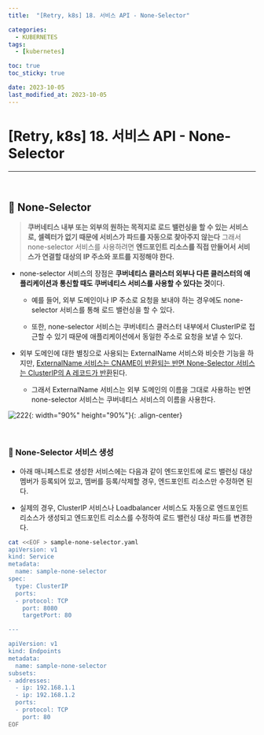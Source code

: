 ```yaml
---
title:  "[Retry, k8s] 18. 서비스 API - None-Selector" 

categories:
  - KUBERNETES
tags:
  - [kubernetes]

toc: true
toc_sticky: true

date: 2023-10-05
last_modified_at: 2023-10-05
---
```

# [Retry, k8s] 18. 서비스 API - None-Selector
---

<style>
table {
    font-size: 12pt;
}
table th:first-of-type {
    width: 5%;
}
table th:nth-of-type(2) {
    width: 15%;
}
table th:nth-of-type(3) {
    width: 50%;
}
table th:nth-of-type(4) {
    width: 30%;
}
</style>

<br>

## 🔔 None-Selector

> **쿠버네티스 내부 또는 외부의 원하는 목적지로 로드 밸런싱을 할 수 있는 서비스로, 셀렉터가 없기 때문에 서비스가 파드를 자동으로 찾아주지 않는다** 그래서 none-selector 서비스를 사용하려면 **엔드포인트 리소스를 직접 만들어서 서비스가 연결할 대상의 IP 주소와 포트를 지정해야 한다.**


+ none-selector 서비스의 장점은 **쿠버네티스 클러스터 외부나 다른 클러스터의 애플리케이션과 통신할 때도 쿠버네티스 서비스를 사용할 수 있다는 것**이다.

  + 예를 들어, 외부 도메인이나 IP 주소로 요청을 보내야 하는 경우에도 none-selector 서비스를 통해 로드 밸런싱을 할 수 있다.

  + 또한, none-selector 서비스는 쿠버네티스 클러스터 내부에서 ClusterIP로 접근할 수 있기 때문에 애플리케이션에서 동일한 주소로 요청을 보낼 수 있다.


+ 외부 도메인에 대한 별칭으로 사용되는 ExternalName 서비스와 비슷한 기능을 하지만, <u>ExternalName 서비스는 CNAME이 반환되는 반면 None-Selector 서비스는 ClusterIP의 A 레코드가 반환</u>된다.

  + 그래서 ExternalName 서비스는 외부 도메인의 이름을 그대로 사용하는 반면 none-selector 서비스는 쿠버네티스 서비스의 이름을 사용한다.


![222](https://user-images.githubusercontent.com/42735894/229423546-e16a9e6f-e4c3-42c3-915b-3cad177c3d87.png){: width="90%" height="90%"}{: .align-center}


<br>

### 📜 None-Selector 서비스 생성

+ 아래 매니페스트로 생성한 서비스에는 다음과 같이 엔드포인트에 로드 밸런싱 대상 멤버가 등록되어 있고, 멤버를 등록/삭제할 경우, 엔드포인트 리소스만 수정하면 된다.

+ 실제의 경우, ClusterIP 서비스나 Loadbalancer 서비스도 자동으로 엔드포인트 리소스가 생성되고 엔드포인트 리소스를 수정하여 로드 밸런싱 대상 파드를 변경한다.

```bash
cat <<EOF > sample-none-selector.yaml
apiVersion: v1
kind: Service
metadata:
  name: sample-none-selector
spec:
  type: ClusterIP
  ports:
  - protocol: TCP
    port: 8080
    targetPort: 80

---

apiVersion: v1
kind: Endpoints
metadata:
  name: sample-none-selector
subsets:
- addresses:
  - ip: 192.168.1.1
  - ip: 192.168.1.2
  ports:
  - protocol: TCP
    port: 80
EOF
```

<br>